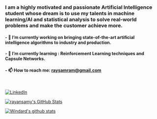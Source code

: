 ### I am a highly motivated and passionate Artificial Intelligence student whose dream is to use my talents in machine learning/AI and statistical analysis to solve real-world problems and make the customer achieve more. 


#### - 🔭 I’m currently working on bringing state-of-the-art artificial intelligence algorithms to industry and production.
#### - 🌱 I’m currently learning : Reinforcement Learning techniques and Capsule Networks.
#### - 📫 How to reach me: raysamram@gmail.com
</div>




<br>
<p>
  <a href="https://www.linkedin.com/in/rayan-samy-ramoul-6ab640134/" target="_blank"><img align="center" alt="LinkedIn" src="https://img.shields.io/badge/LinkedIn-blue?logo=linkedin&style=for-the-badge"/></a></p>

<p><a href="https://github.com/rayansamy">
  <img align="center" src="https://github-readme-stats.vercel.app/api?username=rayansamy&count_private=true&show_icons=true?&theme=nord" alt="rayansamy's GitHub Stats"/>
</a>
</p>






<!--
**raysr/raysr** is a ✨ _special_ ✨ repository because its `README.md` (this file) appears on your GitHub profile.

Here are some ideas to get you started:


- 👯 I’m looking to collaborate on ...
- 🤔 I’m looking for help with ...
- 💬 Ask me about ...

-->
[![Windard's github stats](https://github-readme-stats.vercel.app/api?username=rayansamy&show_icons=true)](https://github.com/rayansamy)
